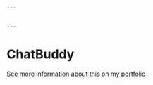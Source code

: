 ```yaml
---


---
```


<h1 id="ChatBuddy">ChatBuddy</h1>
<p> See more information about this on my <a href="https://arbaazmeghani.com/portfolio/chatbuddy/">portfolio</a><p>
